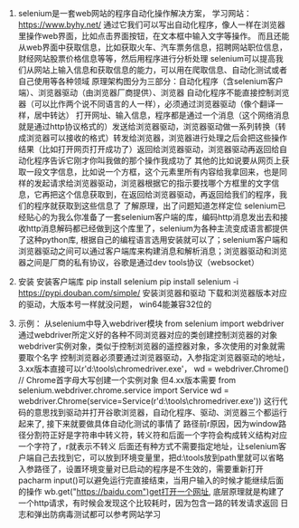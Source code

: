 <!--
 * @Author: yuzihan yuzihanyuzihan@163.com
 * @Date: 2022-05-13 22:17:26
 * @LastEditors: yuzihan yuzihanyuzihan@163.com
 * @LastEditTime: 2022-05-14 11:23:13
 * @FilePath: /fe_interview/后端/python/selenium.md
 * @Description: 这是默认设置,请设置`customMade`, 打开koroFileHeader查看配置 进行设置: https://github.com/OBKoro1/koro1FileHeader/wiki/%E9%85%8D%E7%BD%AE
-->
1. selenium是一套web网站的程序自动化操作解决方案， 学习网站：https://www.byhy.net/
通过它我们可以写出自动化程序，像人一样在浏览器里操作web界面，比如点击界面按钮，在文本框中输入文字等操作。
而且还能从web界面中获取信息，比如获取火车、汽车票务信息，招聘网站职位信息，财经网站股票价格信息等等，然后用程序进行分析处理
selenium可以提高我们从网站上输入信息和获取信息的能力，可以用在爬取信息、自动化测试或者自己使用等各种领域
原理架构图分为三部分：自动化程序（含selenium客户端）、浏览器驱动（由浏览器厂商提供）、浏览器
自动化程序不能直接控制浏览器（可以比作两个说不同语言的人一样），必须通过浏览器驱动（像个翻译一样，居中转达）
打开网址、输入信息，程序都是通过一个消息（这个网络消息就是通过http协议格式的）发送给浏览器驱动，浏览器驱动做一系列转换（转成浏览器可以接收的格式）转发给浏览器，浏览器进行处理之后会把这些操作结果（比如打开网页打开成功了）返回给浏览器驱动，浏览器驱动再返回给自动化程序告诉它刚才你叫我做的那个操作我成功了
其他的比如说要从网页上获取一段文字信息，比如说一个方框，这个元素里所有内容给我拿回来，也是同样的发起请求给浏览器驱动，浏览器根据它的指示要找哪个方框里的文字信息，它再把这个信息获取到，在返回给浏览器驱动，再返回给我们的程序，我们的程序就获取到这些信息了
了解原理，出了问题知道怎样定位
selenium已经贴心的为我么你准备了一套selenium客户端的库，编码http消息发出去和接收http消息解码都已经做到这个库里了，selenium为各种主流变成语言都提供了这种python库, 根据自己的编程语言选用安装就可以了；selenium客户端和浏览器驱动之间可以通过客户端库来构建消息和解析消息；浏览器驱动和浏览器之间是厂商的私有协议，谷歌是通过dev tools协议（websocket）

2. 安装
安装客户端库
pip install selenium
pip install selenium -i https://pypi.douban.com/simple/
安装浏览器和驱动
下载和浏览器版本对应的驱动，大版本号一样就没问题， win64能兼容32位的

3. 示例：
从selenium中导入webdriver模块
from selenium import webdriver
通过webdriver所定义好的各种不同浏览器对应的类创建控制浏览器的对象
webdriver实例对象，类似于控制浏览器的遥控器对象，多次使用的对象就需要取个名字
控制浏览器必须要通过浏览器驱动，入参指定浏览器驱动的地址，3.xx版本直接可以r'd:\tools\chromedriver.exe'，
wd = webdriver.Chrome() // Chrome首字母大写创建一个实例对象
但4.xx版本需要
from selenium.webdriver.chrome.service import Service
wd = webdriver.Chrome(service=Service(r'd:\tools\chromedriver.exe'))
这行代码的意思找到驱动并打开谷歌浏览器，自动化程序、驱动、浏览器三个都运行起来了, 接下来就要做具体自动化测试的事情了
路径前r原因，因为window路径分割符正好是字符串中转义符，转义符和后面一个字符会构成转义结构对应一个字符了，r就表示不转义
后面还有种方式不需要指定地址，让selenium客户端自己去找到它，可以放到环境变量里，把d:\tools放到path里就可以省略入参路径了，设置环境变量对已启动的程序是不生效的，需要重新打开pacharm
input()可以避免运行完直接结束，当用户输入的时候才能继续后面的操作
wb.get("https://baidu.com")get打开一个网址, 底层原理就是构建了一个http请求，有时候会发现这个比较耗时，因为包含一路的转发请求返回
日志和弹出防病毒测试都可以参考网站学习
